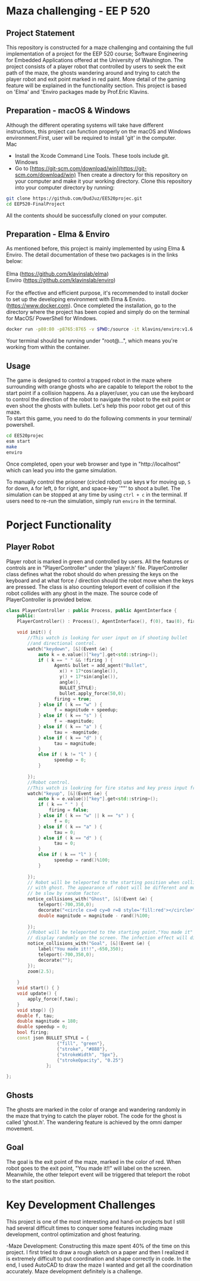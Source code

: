 # Maza challenging - EE P 520


Project Statement
---
This repository is constructed for a maze challenging and containing the full implementation of a project for the EEP 520 course; Software Engineering for Embedded Applications offered at the University of Washington. The project consists of a player robot that controlled by users to seek the exit path of the maze, the ghosts wandering around and trying to catch the player robot and exit point marked in red paint. More detail of the gaming feature will be explained in the functionality section. This project is based on 'Elma' and 'Enviro packages made by Prof.Eric Klavins.

Preparation - macOS & Windows
---
Although the different operating systems will take have different instructions, this project can function properly on the macOS and Windows environment.First, user will be required to install 'git' in the computer.<br />
Mac
- Install the Xcode Command Line Tools. These tools include git.<br />
Windows
- Go to [https://git-scm.com/download/win](https://git-scm.com/download/win)
Then create a directory for this repository on your computer and make it your working directory. Clone this repository into your computer directory by running:
```bash
git clone https://github.com/DudJuz/EE520projec.git
cd EEP520-FinalProject
```
All the contents should be successfully cloned on your computer. <br />

Preparation - Elma & Enviro
---
As mentioned before, this project is mainly implemented by using Elma & Enviro. The detail documentation of these two packages is in the links below: <br/><br />
Elma    (https://github.com/klavinslab/elma)<br />
Enviro  (https://github.com/klavinslab/enviro) <br /> <br />
For the effective and efficient purpose, it's recommended to install docker to set up the developing environment  with Elma & Enviro. (https://www.docker.com).  Once completed the installation, go to the directory where the project has been copied and simply do on the terminal for MacOS/ PowerShell  for Windows. <br /> 
```bash
docker run -p80:80 -p8765:8765 -v $PWD:/source -it klavins/enviro:v1.6 bash
```
Your terminal should be running under "root@...", which means you're working from within the container.<br />

Usage
---
The game is designed to control a trapped robot in the maze where surrounding with orange ghosts who are capable to teleport the robot to the start point if a collision happens. As a player/user, you can use the keyboard to control the direction of the robot to navigate the robot to the exit point or even shoot the ghosts with bullets. Let's help this poor robot get out of this maze. <br />
To start this game, you need to do the following comments in your terminal/ powershell. <br /> 
```bash
cd EE520projec
esm start
make
enviro
```
Once completed, open your web browser and type in "http://localhost" which can lead you into the game simulation. 

To manually control the prisoner (circled robot) use keys `W` for moving up, `S` for down, `A` for left, `D` for right, and space-key '""' to shoot a bullet.
The simulation can be stopped at any time by using `ctrl + c` in the terminal. If users need to re-run the simulation, simply run `enviro` in the terminal. 

Porject Functionality
===
Player Robot
---
Player robot is marked in green and controlled by users. All the features or controls are in "PlayerController" under the 'player.h' file.  PlayerController class defines what the robot should do when pressing the keys on the keyboard and at what force / direction should the robot move when the keys are pressed. The class is also counting teleport event of collision if the robot collides with any ghost in the maze. The source code of PlayerController is provided below.  
```c++
class PlayerController : public Process, public AgentInterface {
    public:
    PlayerController() : Process(), AgentInterface(), f(0), tau(0), firing(false) {}

    void init() {
        //This watch is looking for user input on if shooting bullet 
        //and directional control.
        watch("keydown", [&](Event &e) {
            auto k = e.value()["key"].get<std::string>();
            if ( k == " " && !firing ) {
                  Agent& bullet = add_agent("Bullet", 
                    x() + 17*cos(angle()), 
                    y() + 17*sin(angle()), 
                    angle(), 
                    BULLET_STYLE);    
                    bullet.apply_force(50,0);
                  firing = true;
            } else if ( k == "w" ) {
                  f = magnitude + speedup;              
            } else if ( k == "s" ) {
                  f = -magnitude;  
            } else if ( k == "a" ) {
                  tau = -magnitude;
            } else if ( k == "d" ) {
                  tau = magnitude;
            } 
            else if ( k != "l" ) {
                  speedup = 0;
            } 
            
        }); 
        //Robot control.
        //This watch is lookring for fire status and key press input from users.         
        watch("keyup", [&](Event &e) {
            auto k = e.value()["key"].get<std::string>();
            if ( k == " " ) {
                firing = false;
            } else if ( k == "w" || k == "s" ) {
                  f = 0;               
            } else if ( k == "a" ) {
                  tau = 0;
            } else if ( k == "d" ) {
                  tau = 0;
            } 
            else if ( k == "l" ) {
                  speedup = rand()%100;
            } 
            
        });
        // Robot will be teleported to the starting position when collides
        // with ghost. The appearance of robot will be different and movement will
        // be slow by random factor.
        notice_collisions_with("Ghost", [&](Event &e) {
            teleport(-700,350,0);
            decorate("<circle cx=0 cy=0 r=8 style='fill:red'></circle>");
            double magnitude = magnitude - rand()%100;
            
        });  
        //Robot will be teleported to the starting point."You made it" will be
        // display randomly on the screen. The infection effect will dispear. 
        notice_collisions_with("Goal", [&](Event &e) {
            label("You made it!!",-650,350);
            teleport(-700,350,0);
            decorate("");
        }); 
        zoom(2.5);
        
    }
    void start() { }
    void update() {
        apply_force(f,tau);
    } 
    void stop() {}
    double f, tau;
    double magnitude = 180;
    double speedup = 0;
    bool firing;
    const json BULLET_STYLE = { 
                   {"fill", "green"}, 
                   {"stroke", "#888"}, 
                   {"strokeWidth", "5px"},
                   {"strokeOpacity", "0.25"}
               };

};

```

Ghosts
---
The ghosts are marked in the color of orange and wandering randomly in the maze that trying to catch the player robot. The code for the ghost is called 'ghost.h'. The wandering feature is achieved by the omni damper movement. <br />

Goal
---
The goal is the exit point of the maze, marked in the color of red. When robot goes to the exit point, "You made it!!" will label on the screen. Meanwhile, the other teleport event will be triggered  that teleport the robot to the start position.<br /> 

Key Development Challenges
===
This project is one of the most interesting and hand-on projects but I still had several difficult times to conquer some features including maze development, control optimization and ghost featuring. <br />

-Maze Development: Constructing  this maze spent 40% of the time on this project. I first tried to draw a rough sketch on a paper and then I realized it is extremely difficult to put coordination and shape correctly in code. In the end, I used AutoCAD to draw the maze I wanted and get all the coordination accurately. Maze development definitely is a challenge.

